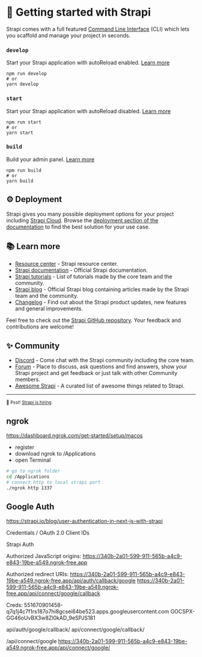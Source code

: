 # 🚀 Getting started with Strapi

Strapi comes with a full featured [Command Line Interface](https://docs.strapi.io/dev-docs/cli) (CLI) which lets you scaffold and manage your project in seconds.

### `develop`

Start your Strapi application with autoReload enabled. [Learn more](https://docs.strapi.io/dev-docs/cli#strapi-develop)

```
npm run develop
# or
yarn develop
```

### `start`

Start your Strapi application with autoReload disabled. [Learn more](https://docs.strapi.io/dev-docs/cli#strapi-start)

```
npm run start
# or
yarn start
```

### `build`

Build your admin panel. [Learn more](https://docs.strapi.io/dev-docs/cli#strapi-build)

```
npm run build
# or
yarn build
```

## ⚙️ Deployment

Strapi gives you many possible deployment options for your project including [Strapi Cloud](https://cloud.strapi.io). Browse the [deployment section of the documentation](https://docs.strapi.io/dev-docs/deployment) to find the best solution for your use case.

## 📚 Learn more

- [Resource center](https://strapi.io/resource-center) - Strapi resource center.
- [Strapi documentation](https://docs.strapi.io) - Official Strapi documentation.
- [Strapi tutorials](https://strapi.io/tutorials) - List of tutorials made by the core team and the community.
- [Strapi blog](https://strapi.io/blog) - Official Strapi blog containing articles made by the Strapi team and the community.
- [Changelog](https://strapi.io/changelog) - Find out about the Strapi product updates, new features and general improvements.

Feel free to check out the [Strapi GitHub repository](https://github.com/strapi/strapi). Your feedback and contributions are welcome!

## ✨ Community

- [Discord](https://discord.strapi.io) - Come chat with the Strapi community including the core team.
- [Forum](https://forum.strapi.io/) - Place to discuss, ask questions and find answers, show your Strapi project and get feedback or just talk with other Community members.
- [Awesome Strapi](https://github.com/strapi/awesome-strapi) - A curated list of awesome things related to Strapi.

---

<sub>🤫 Psst! [Strapi is hiring](https://strapi.io/careers).</sub>





## ngrok

https://dashboard.ngrok.com/get-started/setup/macos

- register
- download ngrok to /Applications
- open Terminal

```sh
# go to ngrok folder
cd /Applications
# connect http to local strapi port
./ngrok http 1337
```


## Google Auth

https://strapi.io/blog/user-authentication-in-next-js-with-strapi

Credentials / OAuth 2.0 Client IDs 

Strapi Auth

Authorized JavaScript origins:
https://340b-2a01-599-911-565b-a4c9-e843-19be-a549.ngrok-free.app

Authorized redirect URIs:
https://340b-2a01-599-911-565b-a4c9-e843-19be-a549.ngrok-free.app/api/auth/callback/google
https://340b-2a01-599-911-565b-a4c9-e843-19be-a549.ngrok-free.app/api/connect/google/callback

Creds:
551670901458-q7q1j4c7f1rs187o7hi8gcsei64be523.apps.googleusercontent.com
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


api/auth/google/callback/
api/connect/google/callback/


/api/connect/google
https://340b-2a01-599-911-565b-a4c9-e843-19be-a549.ngrok-free.app/api/connect/google/


